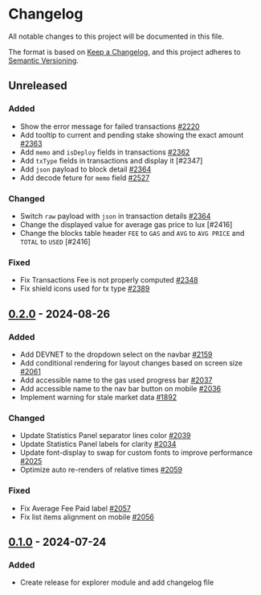 # Changelog

All notable changes to this project will be documented in this file.

The format is based on [Keep a Changelog](https://keepachangelog.com/en/1.0.0/),
and this project adheres to [Semantic Versioning](https://semver.org/spec/v2.0.0.html).

## Unreleased

### Added

- Show the error message for failed transactions [#2220]
- Add tooltip to current and pending stake showing the exact amount [#2363]
- Add `memo` and `isDeploy` fields in transactions [#2362]
- Add `txType` fields in transactions and display it [#2347]
- Add `json` payload to block detail [#2364]
- Add decode feture for `memo` field [#2527]

### Changed

- Switch `raw` payload with `json` in transaction details [#2364]
- Change the displayed value for average gas price to lux [#2416]
- Change the blocks table header `FEE` to `GAS` and `AVG` to `AVG PRICE` and `TOTAL` to `USED` [#2416]

### Fixed

- Fix Transactions Fee is not properly computed [#2348]
- Fix shield icons used for tx type [#2389]

## [0.2.0] - 2024-08-26

### Added

- Add DEVNET to the dropdown select on the navbar [#2159]
- Add conditional rendering for layout changes based on screen size [#2061]
- Add accessible name to the gas used progress bar [#2037]
- Add accessible name to the nav bar button on mobile [#2036]
- Implement warning for stale market data [#1892]

### Changed

- Update Statistics Panel separator lines color [#2039]
- Update Statistics Panel labels for clarity [#2034]
- Update font-display to swap for custom fonts to improve performance [#2025]
- Optimize auto re-renders of relative times [#2059]

### Fixed

- Fix Average Fee Paid label [#2057]
- Fix list items alignment on mobile [#2056]

## [0.1.0] - 2024-07-24

### Added

- Create release for explorer module and add changelog file

<!-- ISSUES -->

[#2017]: https://github.com/dusk-network/rusk/issues/2017
[#1892]: https://github.com/dusk-network/rusk/issues/1892
[#2025]: https://github.com/dusk-network/rusk/issues/2025
[#2034]: https://github.com/dusk-network/rusk/issues/2034
[#2036]: https://github.com/dusk-network/rusk/issues/2036
[#2037]: https://github.com/dusk-network/rusk/issues/2037
[#2039]: https://github.com/dusk-network/rusk/issues/2039
[#2056]: https://github.com/dusk-network/rusk/issues/2056
[#2057]: https://github.com/dusk-network/rusk/issues/2057
[#2059]: https://github.com/dusk-network/rusk/issues/2059
[#2061]: https://github.com/dusk-network/rusk/issues/2061
[#2159]: https://github.com/dusk-network/rusk/issues/2159
[#2220]: https://github.com/dusk-network/rusk/issues/2220
[#2348]: https://github.com/dusk-network/rusk/issues/2348
[#2362]: https://github.com/dusk-network/rusk/issues/2362
[#2363]: https://github.com/dusk-network/rusk/issues/2363
[#2363]: https://github.com/dusk-network/rusk/issues/2347
[#2364]: https://github.com/dusk-network/rusk/issues/2364
[#2389]: https://github.com/dusk-network/rusk/issues/2389
[#2527]: https://github.com/dusk-network/rusk/issues/2527

<!-- VERSIONS -->

[Unreleased]: https://github.com/dusk-network/rusk/tree/master/explorer
[0.2.0]: https://github.com/dusk-network/rusk/tree/explorer-0.2.0
[0.1.0]: https://github.com/dusk-network/rusk/tree/explorer-0.1.0
